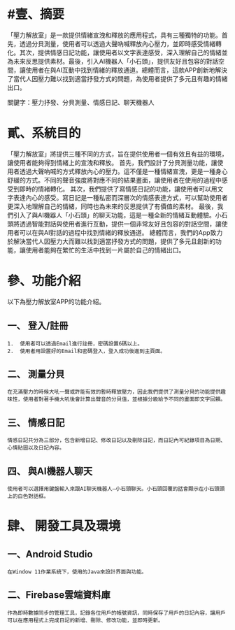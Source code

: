 #壹、摘要
========

「壓力解放室」是一款提供情緒宣洩和釋放的應用程式，具有三種獨特的功能。首先，透過分貝測量，使用者可以透過大聲吶喊釋放內心壓力，並即時感受情緒轉化。其次，提供情感日記功能，讓使用者以文字表達感受，深入理解自己的情緒並為未來反思提供素材。最後，引入AI機器人「小石頭」，提供友好且包容的對話空間，讓使用者在與AI互動中找到情緒的釋放通道。總體而言，這款APP創新地解決了當代人因壓力難以找到適當抒發方式的問題，為使用者提供了多元且有趣的情緒出口。

關鍵字：壓力抒發、分貝測量、情感日記、聊天機器人

貳、系統目的
===========

「壓力解放室」將提供三種不同的方式，旨在提供使用者一個有效且有益的環境，讓使用者能夠得到情緒上的宣洩和釋放。
首先，我們設計了分貝測量功能，讓使用者透過大聲吶喊的方式釋放內心的壓力。這不僅是一種情緒宣洩，更是一種身心舒緩的方式。不同的聲音強度將對應不同的結果畫面，讓使用者在使用的過程中感受到即時的情緒轉化。
其次，我們提供了寫情感日記的功能，讓使用者可以用文字表達內心的感受。寫日記是一種私密而深層次的情感表達方式，可以幫助使用者更深入地理解自己的情緒，同時也為未來的反思提供了有價值的素材。
最後，我們引入了與AI機器人「小石頭」的聊天功能，這是一種全新的情緒互動體驗。小石頭將透過智能對話與使用者進行互動，提供一個非常友好且包容的對話空間，讓使用者可以在與AI對話的過程中找到情緒的釋放通道。
總體而言，我們的App致力於解決當代人因壓力大而難以找到適當抒發方式的問題，提供了多元且創新的功能，讓使用者能夠在繁忙的生活中找到一片屬於自己的情緒出口。

參、功能介紹
===========
以下為壓力解放室APP的功能介紹。
  
  一、	登入/註冊
  -------
    1.	使用者可以透過Email進行註冊，密碼設置6碼以上。
    2.	使用者用設置好的Email和密碼登入，登入成功後進到主頁面。

二、	測量分貝
-------
    在充滿壓力的時候大吼一聲或許能有效的暫時釋放壓力，因此我們提供了測量分貝的功能提供趣味性，使用者對著手機大吼後會計算出聲音的分貝值，並根據分級給予不同的畫面即文字回饋。

三、	情感日記
-----
    情感日記共分為三部分，包含新增日記、修改日記以及刪除日記，而日記內可紀錄項目為日期、心情貼圖以及日記內容。

四、	與AI機器人聊天
-----
    使用者可以選擇用鍵盤輸入來跟AI聊天機器人—小石頭聊天。小石頭回覆的話會顯示在小石頭頭上的白色對話框。

肆、	開發工具及環境
===

一、Android Studio
---
    在Window 11作業系統下，使用的Java來設計界面與功能。

二、Firebase雲端資料庫
---
    作為即時數據同步的管理工具，記錄各位用戶的帳號資訊，同時保存了用戶的日記內容，讓用戶可以在應用程式上完成日記的新增、刪除、修改功能，並即時更新。


